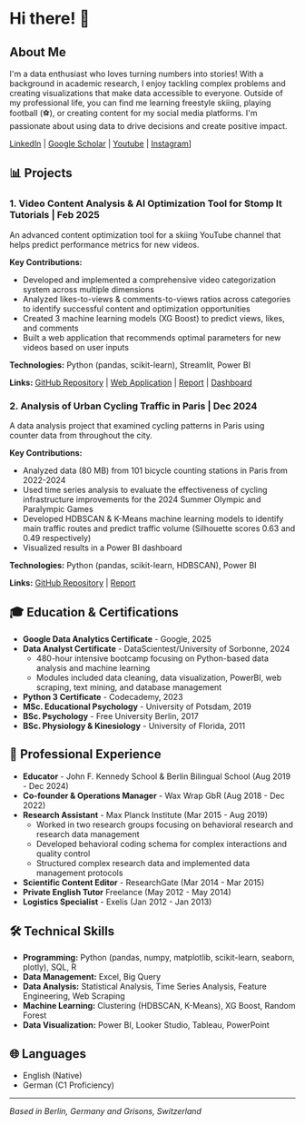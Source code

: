 # Hi there! 👋

## About Me

I'm a data enthusiast who loves turning numbers into stories! With a background in academic research, I enjoy tackling complex problems and creating visualizations that make data accessible to everyone. Outside of my professional life, you can find me learning freestyle skiing, playing football (⚽), or creating content for my social media platforms. I'm passionate about using data to drive decisions and create positive impact.

[LinkedIn](https://www.linkedin.com/in/yourlinkedin) | [Google Scholar](https://scholar.google.com/citations?user=yourid) | [Youtube](https://www.youtube.com/channel/UCsSwmmmezMFcwuC3jCU1dQA) | [Instagram](https://www.instagram.com/sendingitfromthecity/)]

## 📊 Projects

### 1. Video Content Analysis & AI Optimization Tool for Stomp It Tutorials | Feb 2025

An advanced content optimization tool for a skiing YouTube channel that helps predict performance metrics for new videos.

**Key Contributions:**
- Developed and implemented a comprehensive video categorization system across multiple dimensions
- Analyzed likes-to-views & comments-to-views ratios across categories to identify successful content and optimization opportunities
- Created 3 machine learning models (XG Boost) to predict views, likes, and comments 
- Built a web application that recommends optimal parameters for new videos based on user inputs

**Technologies:** Python (pandas, scikit-learn), Streamlit, Power BI

**Links:** [GitHub Repository](https://github.com/yourusername/stompit-optimizer) | [Web Application](https://your-app-url.com) | [Report](https://your-report-url.com) | [Dashboard](https://your-dashboard-url.com)

### 2. Analysis of Urban Cycling Traffic in Paris | Dec 2024

A data analysis project that examined cycling patterns in Paris using counter data from throughout the city.

**Key Contributions:**
- Analyzed data (80 MB) from 101 bicycle counting stations in Paris from 2022-2024
- Used time series analysis to evaluate the effectiveness of cycling infrastructure improvements for the 2024 Summer Olympic and Paralympic Games
- Developed HDBSCAN & K-Means machine learning models to identify main traffic routes and predict traffic volume (Silhouette scores 0.63 and 0.49 respectively)
- Visualized results in a Power BI dashboard

**Technologies:** Python (pandas, scikit-learn, HDBSCAN), Power BI

**Links:** [GitHub Repository](https://github.com/yourusername/paris-cycling-analysis) | [Report](https://your-report-url.com)

## 🎓 Education & Certifications

- **Google Data Analytics Certificate** - Google, 2025
- **Data Analyst Certificate** - DataScientest/University of Sorbonne, 2024
  - 480-hour intensive bootcamp focusing on Python-based data analysis and machine learning
  - Modules included data cleaning, data visualization, PowerBI, web scraping, text mining, and database management
- **Python 3 Certificate** - Codecademy, 2023
- **MSc. Educational Psychology** - University of Potsdam, 2019
- **BSc. Psychology** - Free University Berlin, 2017
- **BSc. Physiology & Kinesiology** - University of Florida, 2011

## 💼 Professional Experience

- **Educator** - John F. Kennedy School & Berlin Bilingual School (Aug 2019 - Dec 2024)
- **Co-founder & Operations Manager** - Wax Wrap GbR (Aug 2018 - Dec 2022)
- **Research Assistant** - Max Planck Institute (Mar 2015 - Aug 2019)
  - Worked in two research groups focusing on behavioral research and research data management
  - Developed behavioral coding schema for complex interactions and quality control
  - Structured complex research data and implemented data management protocols
- **Scientific Content Editor** - ResearchGate (Mar 2014 - Mar 2015)
- **Private English Tutor** Freelance (May 2012 - May 2014)
- **Logistics Specialist** - Exelis (Jan 2012 - Jan 2013)

## 🛠️ Technical Skills

- **Programming:** Python (pandas, numpy, matplotlib, scikit-learn, seaborn, plotly), SQL, R
- **Data Management:** Excel, Big Query
- **Data Analysis:** Statistical Analysis, Time Series Analysis, Feature Engineering, Web Scraping
- **Machine Learning:** Clustering (HDBSCAN, K-Means), XG Boost, Random Forest
- **Data Visualization:** Power BI, Looker Studio, Tableau, PowerPoint

## 🌐 Languages

- English (Native)
- German (C1 Proficiency)

---

*Based in Berlin, Germany and Grisons, Switzerland*

